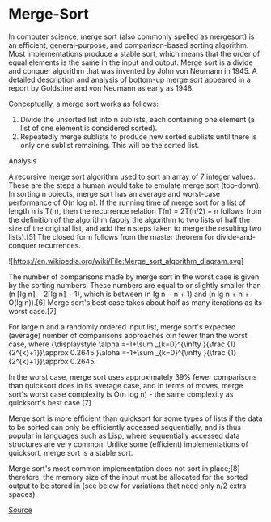 # Merge-Sort
In computer science, merge sort (also commonly spelled as mergesort) is an efficient, general-purpose, and comparison-based sorting algorithm. Most implementations produce a stable sort, which means that the order of equal elements is the same in the input and output. Merge sort is a divide and conquer algorithm that was invented by John von Neumann in 1945. A detailed description and analysis of bottom-up merge sort appeared in a report by Goldstine and von Neumann as early as 1948.

Conceptually, a merge sort works as follows:

1. Divide the unsorted list into n sublists, each containing one element (a list of one element is considered sorted).
2. Repeatedly merge sublists to produce new sorted sublists until there is only one sublist remaining. This will be the sorted list.


Analysis

A recursive merge sort algorithm used to sort an array of 7 integer values. These are the steps a human would take to emulate merge sort (top-down).
In sorting n objects, merge sort has an average and worst-case performance of O(n log n). If the running time of merge sort for a list of length n is T(n), then the recurrence relation T(n) = 2T(n/2) + n follows from the definition of the algorithm (apply the algorithm to two lists of half the size of the original list, and add the n steps taken to merge the resulting two lists).[5] The closed form follows from the master theorem for divide-and-conquer recurrences.

![https://en.wikipedia.org/wiki/File:Merge_sort_algorithm_diagram.svg]

The number of comparisons made by merge sort in the worst case is given by the sorting numbers. These numbers are equal to or slightly smaller than (n ⌈lg n⌉ − 2⌈lg n⌉ + 1), which is between (n lg n − n + 1) and (n lg n + n + O(lg n)).[6] Merge sort's best case takes about half as many iterations as its worst case.[7]

For large n and a randomly ordered input list, merge sort's expected (average) number of comparisons approaches α·n fewer than the worst case, where {\displaystyle \alpha =-1+\sum _{k=0}^{\infty }{\frac {1}{2^{k}+1}}\approx 0.2645.}\alpha =-1+\sum _{k=0}^{\infty }{\frac {1}{2^{k}+1}}\approx 0.2645.

In the worst case, merge sort uses approximately 39% fewer comparisons than quicksort does in its average case, and in terms of moves, merge sort's worst case complexity is O(n log n) - the same complexity as quicksort's best case.[7]

Merge sort is more efficient than quicksort for some types of lists if the data to be sorted can only be efficiently accessed sequentially, and is thus popular in languages such as Lisp, where sequentially accessed data structures are very common. Unlike some (efficient) implementations of quicksort, merge sort is a stable sort.

Merge sort's most common implementation does not sort in place;[8] therefore, the memory size of the input must be allocated for the sorted output to be stored in (see below for variations that need only n/2 extra spaces).


[Source](https://en.wikipedia.org/wiki/Merge_sort)

